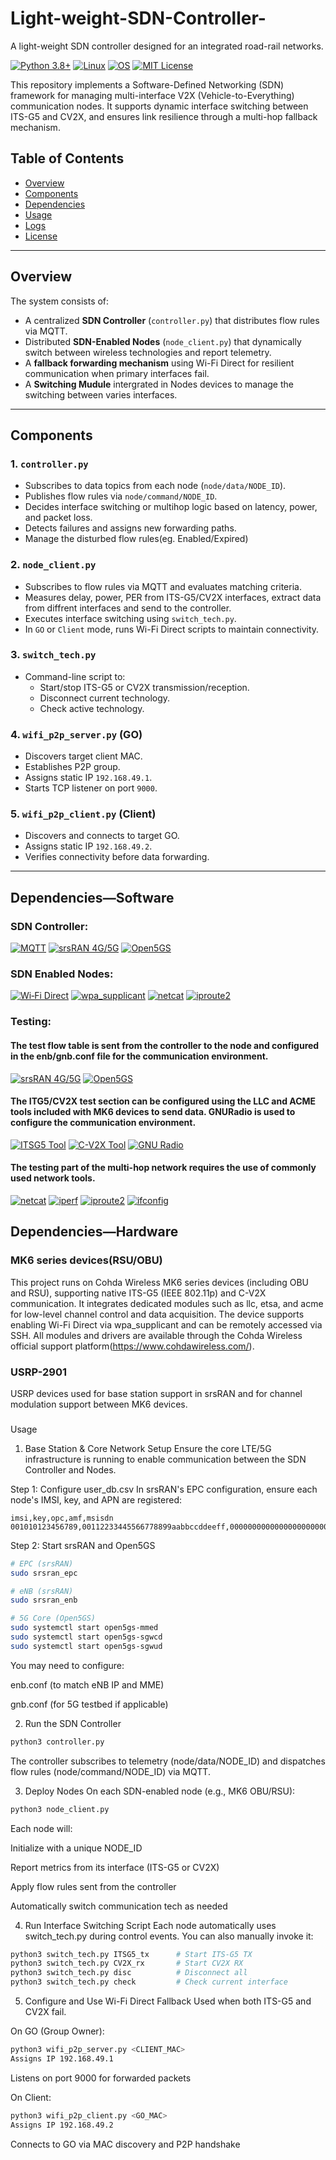 # Light-weight-SDN-Controller-
A light-weight SDN controller designed for an integrated road-rail networks.

[![Python 3.8+](https://img.shields.io/badge/python-3.8+-blue.svg)](https://www.python.org/downloads/)
[![Linux](https://img.shields.io/badge/platform-Linux-critical.svg)](https://kernel.org)
[![OS](https://img.shields.io/badge/platform-Linux-orange.svg)](https://www.kernel.org/)
[![MIT License](https://img.shields.io/badge/license-MIT-blue.svg)](LICENSE)

This repository implements a Software-Defined Networking (SDN) framework for managing multi-interface V2X (Vehicle-to-Everything) communication nodes. It supports dynamic interface switching between ITS-G5 and CV2X, and ensures link resilience through a multi-hop fallback mechanism.

## Table of Contents

- [Overview](#overview)
- [Components](#components)
- [Dependencies](#dependencies)
- [Usage](#usage)
- [Logs](#logs)
- [License](#license)

---

## Overview

The system consists of:
- A centralized **SDN Controller** (`controller.py`) that distributes flow rules via MQTT.
- Distributed **SDN-Enabled Nodes** (`node_client.py`) that dynamically switch between wireless technologies and report telemetry.
- A **fallback forwarding mechanism** using Wi-Fi Direct for resilient communication when primary interfaces fail.
- A **Switching Mudule** intergrated in Nodes devices to manage the switching between varies interfaces.

---

## Components

### 1. `controller.py`
- Subscribes to data topics from each node (`node/data/NODE_ID`).
- Publishes flow rules via `node/command/NODE_ID`.
- Decides interface switching or multihop logic based on latency, power, and packet loss.
- Detects failures and assigns new forwarding paths.
- Manage the disturbed flow rules(eg. Enabled/Expired)

### 2. `node_client.py`
- Subscribes to flow rules via MQTT and evaluates matching criteria.
- Measures delay, power, PER from ITS-G5/CV2X interfaces, extract data from diffrent interfaces and send to the controller.
- Executes interface switching using `switch_tech.py`.
- In `GO` or `Client` mode, runs Wi-Fi Direct scripts to maintain connectivity.

### 3. `switch_tech.py`
- Command-line script to:
  - Start/stop ITS-G5 or CV2X transmission/reception.
  - Disconnect current technology.
  - Check active technology.

### 4. `wifi_p2p_server.py` (GO)
- Discovers target client MAC.
- Establishes P2P group.
- Assigns static IP `192.168.49.1`.
- Starts TCP listener on port `9000`.

### 5. `wifi_p2p_client.py` (Client)
- Discovers and connects to target GO.
- Assigns static IP `192.168.49.2`.
- Verifies connectivity before data forwarding.

---

## Dependencies—Software

### SDN Controller: 
[![MQTT](https://img.shields.io/badge/protocol-MQTT-green.svg)](https://mqtt.org/)
[![srsRAN 4G/5G](https://img.shields.io/badge/network-srsRAN-orange.svg)](https://github.com/srsRAN/srsRAN_Project)
[![Open5GS](https://img.shields.io/badge/core%20network-Open5GS-yellow.svg)](https://open5gs.org/)

### SDN Enabled Nodes:
[![Wi‑Fi Direct](https://img.shields.io/badge/connectivity-WiFi--Direct-9cf.svg)](https://en.wikipedia.org/wiki/Wi-Fi_Direct)
[![wpa_supplicant](https://img.shields.io/badge/tool-wpa__supplicant-important.svg)](https://w1.fi/wpa_supplicant/)
[![netcat](https://img.shields.io/badge/tool-netcat-lightgrey.svg)](https://linux.die.net/man/1/nc)
[![iproute2](https://img.shields.io/badge/tool-iproute2-lightgrey.svg)](https://wiki.linuxfoundation.org/networking/iproute2)

### Testing:

#### The test flow table is sent from the controller to the node and configured in the enb/gnb.conf file for the communication environment.
[![srsRAN 4G/5G](https://img.shields.io/badge/network-srsRAN-orange.svg)](https://github.com/srsRAN/srsRAN_Project)
[![Open5GS](https://img.shields.io/badge/core%20network-Open5GS-yellow.svg)](https://open5gs.org/)

#### The ITG5/CV2X test section can be configured using the LLC and ACME tools included with MK6 devices to send data. GNURadio is used to configure the communication environment.
[![ITSG5 Tool](https://img.shields.io/badge/module-llc-lightgrey.svg)]([https://www.nordsys.de/](https://support.cohdawireless.com/))
[![C-V2X Tool](https://img.shields.io/badge/module-acme-lightgrey.svg)]([https://www.qualcomm.com/](https://support.cohdawireless.com/))
[![GNU Radio](https://img.shields.io/badge/SDR-GNU%20Radio-orange.svg)](https://www.gnuradio.org/)

#### The testing part of the multi-hop network requires the use of commonly used network tools.
[![netcat](https://img.shields.io/badge/tool-netcat-lightgrey.svg)](https://linux.die.net/man/1/nc)
[![iperf](https://img.shields.io/badge/tool-iperf-lightgrey.svg)](https://iperf.fr/)
[![iproute2](https://img.shields.io/badge/tool-iproute2-lightgrey.svg)](https://wiki.linuxfoundation.org/networking/iproute2)
[![ifconfig](https://img.shields.io/badge/tool-ifconfig-lightgrey.svg)](https://man7.org/linux/man-pages/man8/ifconfig.8.html)

## Dependencies—Hardware

### MK6 series devices(RSU/OBU)
This project runs on Cohda Wireless MK6 series devices (including OBU and RSU), supporting native ITS-G5 (IEEE 802.11p) and C-V2X communication. It integrates dedicated modules such as llc, etsa, and acme for low-level channel control and data acquisition. The device supports enabling Wi-Fi Direct via wpa_supplicant and can be remotely accessed via SSH. All modules and drivers are available through the Cohda Wireless official support platform(https://www.cohdawireless.com/).

### USRP-2901
USRP devices used for base station support in srsRAN and for channel modulation support between MK6 devices.

###
Usage

1. Base Station & Core Network Setup
Ensure the core LTE/5G infrastructure is running to enable communication between the SDN Controller and Nodes.

Step 1: Configure user_db.csv
In srsRAN's EPC configuration, ensure each node's IMSI, key, and APN are registered:

```csv
imsi,key,opc,amf,msisdn
001010123456789,00112233445566778899aabbccddeeff,00000000000000000000000000000000,8000,0000000001
```

Step 2: Start srsRAN and Open5GS
```bash
# EPC (srsRAN)
sudo srsran_epc

# eNB (srsRAN)
sudo srsran_enb

# 5G Core (Open5GS)
sudo systemctl start open5gs-mmed
sudo systemctl start open5gs-sgwcd
sudo systemctl start open5gs-sgwud

```

You may need to configure:

enb.conf (to match eNB IP and MME)

gnb.conf (for 5G testbed if applicable)

2. Run the SDN Controller
```bash
python3 controller.py
```
The controller subscribes to telemetry (node/data/NODE_ID) and dispatches flow rules (node/command/NODE_ID) via MQTT.

3. Deploy Nodes
On each SDN-enabled node (e.g., MK6 OBU/RSU):
```bash
python3 node_client.py
```
Each node will:

Initialize with a unique NODE_ID

Report metrics from its interface (ITS-G5 or CV2X)

Apply flow rules sent from the controller

Automatically switch communication tech as needed

4. Run Interface Switching Script
Each node automatically uses switch_tech.py during control events. You can also manually invoke it:
```bash
python3 switch_tech.py ITSG5_tx      # Start ITS-G5 TX
python3 switch_tech.py CV2X_rx       # Start CV2X RX
python3 switch_tech.py disc          # Disconnect all
python3 switch_tech.py check         # Check current interface
```
5. Configure and Use Wi-Fi Direct Fallback
Used when both ITS-G5 and CV2X fail.

On GO (Group Owner):
```bash
python3 wifi_p2p_server.py <CLIENT_MAC>
Assigns IP 192.168.49.1
```
Listens on port 9000 for forwarded packets

On Client:
```bash
python3 wifi_p2p_client.py <GO_MAC>
Assigns IP 192.168.49.2
```

Connects to GO via MAC discovery and P2P handshake







